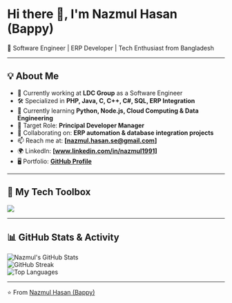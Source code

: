 # Hi there 👋, I'm Nazmul Hasan (Bappy)  
🚀 Software Engineer | ERP Developer | Tech Enthusiast from Bangladesh  

---

## 💡 About Me  
- 🔭 Currently working at **LDC Group** as a Software Engineer  
- 🛠️ Specialized in **PHP, Java, C, C++, C#, SQL, ERP Integration**  
- 🌱 Currently learning **Python, Node.js, Cloud Computing & Data Engineering**  
- 💼 Target Role: **Principal Developer Manager**  
- 👥 Collaborating on: **ERP automation & database integration projects**  
- 📫 Reach me at: **[nazmul.hasan.se@gmail.com]**  
- 🌍 LinkedIn: **[www.linkedin.com/in/nazmul1991]**  
- 🖥️ Portfolio: **[GitHub Profile](https://github.com/nazmulhasanse)**  

---

## 🧰 My Tech Toolbox  

<p align="left">
  <img src="https://skillicons.dev/icons?i=php,python,js,html,css,bootstrap,jquery,react,vue,django,graphql,mysql,oracle,mongodb,git,github,linux,aws,docker,vscode" />
</p>
  

---

## 📊 GitHub Stats & Activity  

![Nazmul's GitHub Stats](https://github-readme-stats.vercel.app/api?username=nazmulhasanse&show_icons=true&theme=radical)  
![GitHub Streak](https://streak-stats.demolab.com?user=nazmulhasanse&theme=radical&date_format=j%20M%5B%20Y%5D)  
![Top Languages](https://github-readme-stats.vercel.app/api/top-langs/?username=nazmulhasanse&layout=compact&theme=radical)  

---

⭐️ From [Nazmul Hasan (Bappy)](https://github.com/nazmulhasanse)  
